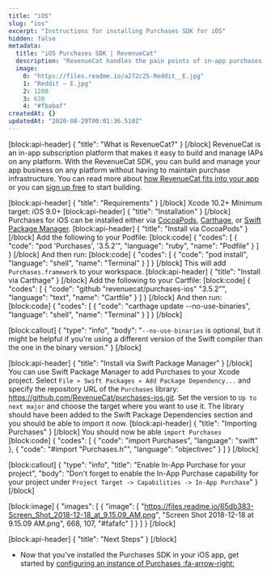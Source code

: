 ```yaml
---
title: "iOS"
slug: "ios"
excerpt: "Instructions for installing Purchases SDK for iOS"
hidden: false
metadata: 
  title: "iOS Purchases SDK | RevenueCat"
  description: "RevenueCat handles the pain points of in-app purchases and subscriptions for iOS, so you can get back to building your app. All you need to get started is a free API key."
  image: 
    0: "https://files.readme.io/a272c25-Reddit__E.jpg"
    1: "Reddit – E.jpg"
    2: 1200
    3: 630
    4: "#fbabaf"
createdAt: {}
updatedAt: "2020-08-29T00:01:36.510Z"
---
```

[block:api-header]
{
  "title": "What is RevenueCat?"
}
[/block]
RevenueCat is an in-app subscription platform that makes it easy to build and manage IAPs on any platform. With the RevenueCat SDK, you can build and manage your app business on any platform without having to maintain purchase infrastructure. You can read more about [how RevenueCat fits into your app](https://www.revenuecat.com/blog/where-does-revenuecat-fit-in-your-app) or you can [sign up free](https://app.revenuecat.com/signup) to start building.


[block:api-header]
{
  "title": "Requirements"
}
[/block]
Xcode 10.2+
Minimum target: iOS 9.0+
[block:api-header]
{
  "title": "Installation"
}
[/block]
Purchases for iOS can be installed either via [CocoaPods](doc:ios#section-install-via-cocoapods), [Carthage](ios#section-install-via-carthage), or [Swift Package Manager](doc:ios#section-install-via-swift-package-manager). 
[block:api-header]
{
  "title": "Install via CocoaPods"
}
[/block]
Add the following to your Podfile:
[block:code]
{
  "codes": [
    {
      "code": "pod 'Purchases', '3.5.2'",
      "language": "ruby",
      "name": "Podfile"
    }
  ]
}
[/block]
And then run:
[block:code]
{
  "codes": [
    {
      "code": "pod install",
      "language": "shell",
      "name": "Terminal"
    }
  ]
}
[/block]
This will add `Purchases.framework` to your workspace.
[block:api-header]
{
  "title": "Install via Carthage"
}
[/block]
Add the following to your Cartfile:
[block:code]
{
  "codes": [
    {
      "code": "github \"revenuecat/purchases-ios\" \"3.5.2\"",
      "language": "text",
      "name": "Cartfile"
    }
  ]
}
[/block]
And then run:
[block:code]
{
  "codes": [
    {
      "code": "carthage update --no-use-binaries",
      "language": "shell",
      "name": "Terminal"
    }
  ]
}
[/block]

[block:callout]
{
  "type": "info",
  "body": "`--no-use-binaries` is optional, but it might be helpful if you're using a different version of the Swift compiler than the one in the binary version."
}
[/block]

[block:api-header]
{
  "title": "Install via Swift Package Manager"
}
[/block]
You can use Swift Package Manager to add Purchases to your Xcode project. Select `File » Swift Packages » Add Package Dependency...` and specify the repository URL of the `Purchases` library: https://github.com/RevenueCat/purchases-ios.git. Set the version to `Up to next major` and choose the target where you want to use it. The library should have been added to the Swift Package Dependencies section and you should be able to import it now.
[block:api-header]
{
  "title": "Importing Purchases"
}
[/block]
You should now be able `import Purchases`
[block:code]
{
  "codes": [
    {
      "code": "import Purchases",
      "language": "swift"
    },
    {
      "code": "#import \"Purchases.h\"",
      "language": "objectivec"
    }
  ]
}
[/block]

[block:callout]
{
  "type": "info",
  "title": "Enable In-App Purchase for your project",
  "body": "Don't forget to enable the In-App Purchase capability for your project under `Project Target -> Capabilities -> In-App Purchase`"
}
[/block]

[block:image]
{
  "images": [
    {
      "image": [
        "https://files.readme.io/65db383-Screen_Shot_2018-12-18_at_9.15.09_AM.png",
        "Screen Shot 2018-12-18 at 9.15.09 AM.png",
        668,
        107,
        "#fafafc"
      ]
    }
  ]
}
[/block]

[block:api-header]
{
  "title": "Next Steps"
}
[/block]
* Now that you've installed the Purchases SDK in your iOS app, get started by [configuring an instance of Purchases :fa-arrow-right:](doc:getting-started-1#section-configure-purchases)